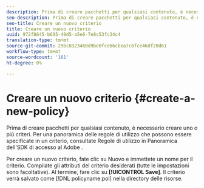 ```yaml
---
description: Prima di creare pacchetti per qualsiasi contenuto, è necessario creare uno o più criteri. Per una panoramica delle regole di utilizzo che possono essere specificate in un criterio, consultate Regole di utilizzo in Panoramica dell'SDK di accesso al Adobe .
seo-description: Prima di creare pacchetti per qualsiasi contenuto, è necessario creare uno o più criteri. Per una panoramica delle regole di utilizzo che possono essere specificate in un criterio, consultate Regole di utilizzo in Panoramica dell'SDK di accesso al Adobe .
seo-title: Creare un nuovo criterio
title: Creare un nuovo criterio
uuid: 972f8645-b695-49d5-a5e6-7e8c53fc34c4
translation-type: tm+mt
source-git-commit: 29bc8323460d9be0fce66cbea7c6fce46df20d61
workflow-type: tm+mt
source-wordcount: '161'
ht-degree: 0%

---
```



# Creare un nuovo criterio {#create-a-new-policy}

Prima di creare pacchetti per qualsiasi contenuto, è necessario creare uno o più criteri. Per una panoramica delle regole di utilizzo che possono essere specificate in un criterio, consultate Regole di utilizzo in Panoramica dell&#39;SDK di accesso al Adobe .

Per creare un nuovo criterio, fate clic su Nuovo e immettete un nome per il criterio. Compilate gli attributi del criterio desiderati (tutte le impostazioni sono facoltative). Al termine, fare clic su **[!UICONTROL Save]**. Il criterio verrà salvato come [!DNL policyname.pol] nella directory delle risorse.
